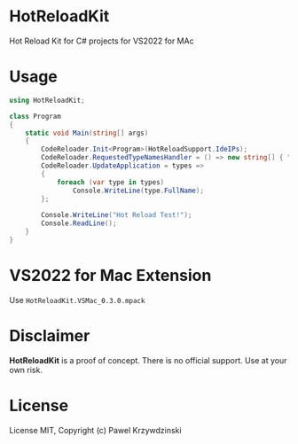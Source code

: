 # HotReloadKit

Hot Reload Kit for C# projects for VS2022 for MAc

# Usage 

```cs
using HotReloadKit;

class Program
{
    static void Main(string[] args)
    {
        CodeReloader.Init<Program>(HotReloadSupport.IdeIPs);        
        CodeReloader.RequestedTypeNamesHandler = () => new string[] { "HotReloadExample.MyClass" }; // aditional requested type names
        CodeReloader.UpdateApplication = types =>
        {
            foreach (var type in types) 
                Console.WriteLine(type.FullName);
        };
          
        Console.WriteLine("Hot Reload Test!");
        Console.ReadLine();
    }
}  
```

# VS2022 for Mac Extension

Use `HotReloadKit.VSMac_0.3.0.mpack`

# Disclaimer

__HotReloadKit__ is a proof of concept. There is no official support. Use at your own risk.

# License

License MIT, Copyright (c) Pawel Krzywdzinski
